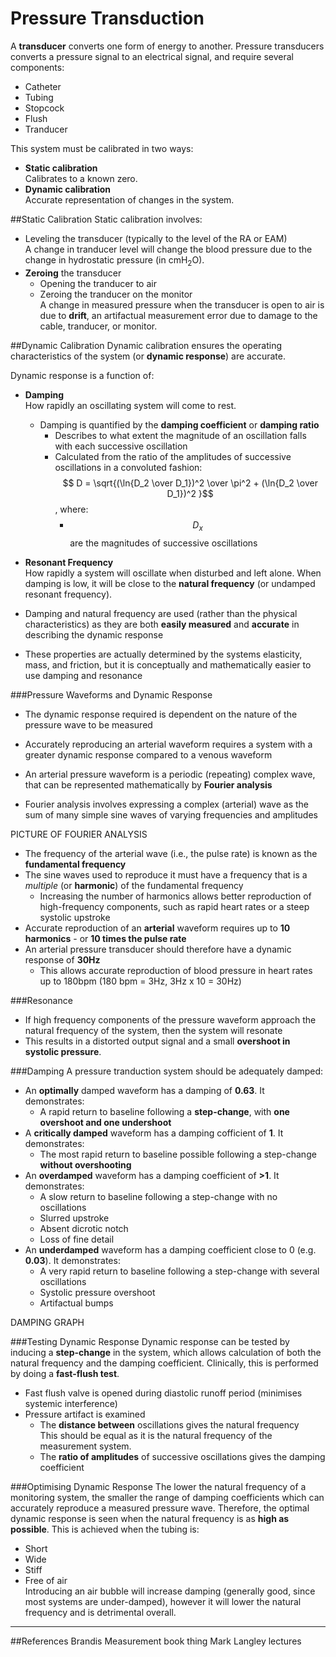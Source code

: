 # Pressure Transduction

A **transducer** converts one form of energy to another. Pressure transducers converts a pressure signal to an electrical signal, and require several components:
* Catheter
* Tubing
* Stopcock
* Flush
* Tranducer

This system must be calibrated in two ways:
* **Static calibration**  
Calibrates to a known zero.
* **Dynamic calibration**  
Accurate representation of changes in the system.

##Static Calibration
Static calibration involves:
* Leveling the transducer (typically to the level of the RA or EAM)  
A change in tranducer level will change the blood pressure due to the change in hydrostatic pressure (in cmH<sub>2</sub>O).
* **Zeroing** the transducer
  * Opening the tranducer to air
  * Zeroing the tranducer on the monitor  
  A change in measured pressure when the transducer is open to air is due to **drift**, an artifactual measurement error due to damage to the cable, tranducer, or monitor.
  
##Dynamic Calibration
Dynamic calibration ensures the operating characteristics of the system (or **dynamic response**) are accurate.

Dynamic response is a function of:
* **Damping**  
How rapidly an oscillating system will come to rest.
  * Damping is quantified by the **damping coefficient** or **damping ratio**
    * Describes to what extent the magnitude of an oscillation falls with each successive oscillation
    * Calculated from the ratio of the amplitudes of successive oscillations in a convoluted fashion:  
      $$ D = \sqrt{(\ln{D_2 \over D_1})^2 \over \pi^2 + (\ln{D_2 \over D_1})^2 }$$, where:  
        * $$D_x$$ are the magnitudes of successive oscillations  


* **Resonant Frequency**  
How rapidly a system will oscillate when disturbed and left alone. When damping is low, it will be close to the **natural frequency** (or undamped resonant frequency).


* Damping and natural frequency are used (rather than the physical characteristics) as they are both **easily measured** and **accurate** in describing the dynamic response
* These properties are actually determined by the systems elasticity, mass, and friction, but it is conceptually and mathematically easier to use damping and resonance

###Pressure Waveforms and Dynamic Response
* The dynamic response required is dependent on the nature of the pressure wave to be measured
* Accurately reproducing an arterial waveform requires a system with a greater dynamic response compared to a venous waveform


* An arterial pressure waveform is a periodic (repeating) complex wave, that can be represented mathematically by **Fourier analysis**
* Fourier analysis involves expressing a complex (arterial) wave as the sum of many simple sine waves of varying frequencies and amplitudes

PICTURE OF FOURIER ANALYSIS

* The frequency of the arterial wave (i.e., the pulse rate) is known as the **fundamental frequency**
* The sine waves used to reproduce it must have a frequency that is a *multiple* (or **harmonic**) of the fundamental frequency
  * Increasing the number of harmonics allows better reproduction of high-frequency components, such as rapid heart rates or a steep systolic upstroke
* Accurate reproduction of an **arterial** waveform requires up to **10 harmonics** - or **10 times the pulse rate**
* An arterial pressure transducer should therefore have a dynamic response of **30Hz**
  * This allows accurate reproduction of blood pressure in heart rates up to 180bpm (180 bpm = 3Hz, 3Hz x 10 = 30Hz)


###Resonance
* If high frequency components of the pressure waveform approach the natural frequency of the system, then the system will resonate
* This results in a distorted output signal and a small **overshoot in systolic pressure**.

###Damping
A pressure tranduction system should be adequately damped:
* An **optimally** damped waveform has a damping of **0.63**. It demonstrates:
  * A rapid return to baseline following a **step-change**, with **one overshoot and one undershoot**
* A **critically damped** waveform has a damping cofficient of **1**. It demonstrates:
  * The most rapid return to baseline possible following a step-change **without overshooting**
* An **overdamped** waveform has a damping coefficient of **>1**. It demonstrates:
  * A slow return to baseline following a step-change  with no oscillations
  * Slurred upstroke
  * Absent dicrotic notch
  * Loss of fine detail
* An **underdamped** waveform has a damping coefficient close to 0 (e.g. **0.03**). It demonstrates:
  * A very rapid return to baseline following a step-change  with several oscillations
  * Systolic pressure overshoot
  * Artifactual bumps

DAMPING GRAPH

###Testing Dynamic Response
Dynamic response can be tested by inducing a **step-change** in the system, which allows calculation of both the natural frequency and the damping coefficient. Clinically, this is performed by doing a **fast-flush test**.

* Fast flush valve is opened during diastolic runoff period (minimises systemic interference)
* Pressure artifact is examined
  * The **distance between** oscillations gives the natural frequency  
  This should be equal as it is the natural frequency of the measurement system.
  * The **ratio of amplitudes** of successive oscillations gives the damping coefficient

###Optimising Dynamic Response
The lower the natural frequency of a monitoring system, the smaller the range of damping coefficients which can accurately reproduce a measured pressure wave. Therefore, the optimal dynamic response is seen when the natural frequency is as **high as possible**. This is achieved when the tubing is:
* Short
* Wide
* Stiff
* Free of air  
Introducing an air bubble will increase damping (generally good, since most systems are under-damped), however it will lower the natural frequency and is detrimental overall.

---
##References
Brandis
Measurement book thing
Mark Langley lectures